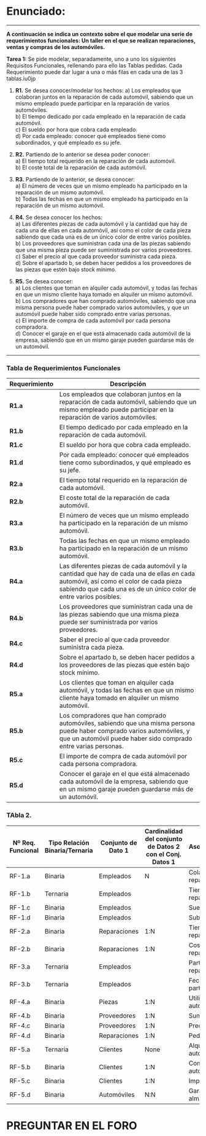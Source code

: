 # Enunciado:

---

**A continuación se indica un contexto sobre el que modelar una serie de requerimientos funcionales: Un taller en el que se realizan reparaciones, ventas y compras de los automóviles.**

**Tarea 1:** Se pide modelar, separadamente, uno a uno los siguientes Requisitos Funcionales, rellenando para ello las Tablas pedidas. Cada Requerimiento puede dar lugar a una o más filas en cada una de las 3 tablas.iu0jp
1. **R1.** Se desea conocer/modelar los hechos:
   a) Los empleados que colaboran juntos en la reparación de cada automóvil, sabiendo que un mismo empleado puede participar en la reparación de varios automóviles.  
   b) El tiempo dedicado por cada empleado en la reparación de cada automóvil.  
   c) El sueldo por hora que cobra cada empleado.  
   d) Por cada empleado: conocer qué empleados tiene como subordinados, y qué empleado es su jefe.

2. **R2.** Partiendo de lo anterior se desea poder conocer:  
   a) El tiempo total requerido en la reparación de cada automóvil.  
   b) El coste total de la reparación de cada automóvil.

3. **R3.** Partiendo de lo anterior, se desea conocer:  
   a) El número de veces que un mismo empleado ha participado en la reparación de un mismo automóvil.  
   b) Todas las fechas en que un mismo empleado ha participado en la reparación de un mismo automóvil.

4. **R4.** Se desea conocer los hechos:  
   a) Las diferentes piezas de cada automóvil y la cantidad que hay de cada una de ellas en cada automóvil, así como el color de cada pieza sabiendo que cada una es de un único color de entre varios posibles.  
   b) Los proveedores que suministran cada una de las piezas sabiendo que una misma pieza puede ser suministrada por varios proveedores.  
   c) Saber el precio al que cada proveedor suministra cada pieza.  
   d) Sobre el apartado b, se deben hacer pedidos a los proveedores de las piezas que estén bajo stock mínimo.

5. **R5.** Se desea conocer:  
   a) Los clientes que toman en alquiler cada automóvil, y todas las fechas en que un mismo cliente haya tomado en alquiler un mismo automóvil.  
   b) Los compradores que han comprado automóviles, sabiendo que una misma persona puede haber comprado varios automóviles, y que un automóvil puede haber sido comprado entre varias personas.  
   c) El importe de compra de cada automóvil por cada persona compradora.  
   d) Conocer el garaje en el que está almacenado cada automóvil de la empresa, sabiendo que en un mismo garaje pueden guardarse más de un automóvil.

--- 

### Tabla de Requerimientos Funcionales

| **Requerimiento** | **Descripción**                                                                                  |
|-------------------|--------------------------------------------------------------------------------------------------|
| **R1.a**          | Los empleados que colaboran juntos en la reparación de cada automóvil, sabiendo que un mismo empleado puede participar en la reparación de varios automóviles. |
| **R1.b**          | El tiempo dedicado por cada empleado en la reparación de cada automóvil.                         |
| **R1.c**          | El sueldo por hora que cobra cada empleado.                                                      |
| **R1.d**          | Por cada empleado: conocer qué empleados tiene como subordinados, y qué empleado es su jefe.     |
| **R2.a**          | El tiempo total requerido en la reparación de cada automóvil.                                     |
| **R2.b**          | El coste total de la reparación de cada automóvil.                                               |
| **R3.a**          | El número de veces que un mismo empleado ha participado en la reparación de un mismo automóvil.  |
| **R3.b**          | Todas las fechas en que un mismo empleado ha participado en la reparación de un mismo automóvil. |
| **R4.a**          | Las diferentes piezas de cada automóvil y la cantidad que hay de cada una de ellas en cada automóvil, así como el color de cada pieza sabiendo que cada una es de un único color de entre varios posibles. |
| **R4.b**          | Los proveedores que suministran cada una de las piezas sabiendo que una misma pieza puede ser suministrada por varios proveedores. |
| **R4.c**          | Saber el precio al que cada proveedor suministra cada pieza.                                     |
| **R4.d**          | Sobre el apartado b, se deben hacer pedidos a los proveedores de las piezas que estén bajo stock mínimo. |
| **R5.a**          | Los clientes que toman en alquiler cada automóvil, y todas las fechas en que un mismo cliente haya tomado en alquiler un mismo automóvil. |
| **R5.b**          | Los compradores que han comprado automóviles, sabiendo que una misma persona puede haber comprado varios automóviles, y que un automóvil puede haber sido comprado entre varias personas. |
| **R5.c**          | El importe de compra de cada automóvil por cada persona compradora.                              |
| **R5.d**          | Conocer el garaje en el que está almacenado cada automóvil de la empresa, sabiendo que en un mismo garaje pueden guardarse más de un automóvil. |

### TAbla 2.
| Nº Req. Funcional | Tipo Relación Binaria/Ternaria | Conjunto de Dato 1 | Cardinalidad del conjunto de Datos 2 con el Conj. Datos 1 | Asociación/Relación         | Cardinalidad del conjunto de Datos 1 con el Conj. Datos 2 | Conjunto de Dato 2 | Conjunto de Dato 3 |
|--------------------|--------------------------------|---------------------|-----------------------------------------------------------|-----------------------------|-----------------------------------------------------------|---------------------|--------------------|
| RF-1.a             | Binaria                       | Empleados           | N      | Colaboran en reparaciones   | N       | Automóviles         |                |
| RF-1.b             | Ternaria                      | Empleados           |        | Tiempo dedicado a reparaciones |      | Reparaciones        | Automóviles    |
| RF-1.c             | Binaria                       | Empleados           |        | Sueldo por hora             |         | Empleados           |                |
| RF-1.d             | Binaria                       | Empleados           |     | Subordinado-Jefe            |      | Empleados           |                |
| RF-2.a             | Binaria                       | Reparaciones        | 1:N    | Tiempo total de reparación  | N:1     | Automóviles         |                |
| RF-2.b             | Binaria                       | Reparaciones        | 1:N    | Coste total de reparación   | N:1     | Automóviles         |                |
| RF-3.a             | Ternaria                      | Empleados           |        | Participan en reparaciones  |         | Reparaciones        | Automóviles    |
| RF-3.b             | Ternaria                      | Empleados           |        | Fechas de participación     |         | Reparaciones        | Fechas         |
| RF-4.a             | Binaria                       | Piezas              | 1:N    | Utiliza piezas en automóviles | 1:1     | Automóviles       |                |
| RF-4.b             | Binaria                       | Proveedores         | 1:N    | Suministran piezas          | N:1     | Piezas              |                |
| RF-4.c             | Binaria                       | Proveedores         | 1:N    | Precio por pieza            | N:1     | Piezas              |                |
| RF-4.d             | Binaria                       | Reparaciones        | 1:N    | Pedidos automáticos         | N:1     | Proveedores         |                |
| RF-5.a             | Ternaria                      | Clientes            | None   | Alquiler de automóviles     | None    | Automóviles         | Fechas         |
| RF-5.b             | Binaria                       | Clientes            | 1:N    | Compra de automóviles       | N:1     | Automóviles         |                |
| RF-5.c             | Binaria                       | Clientes            | 1:N    | Importe de compra           | N:1     | Automóviles         |                |
| RF-5.d             | Binaria                       | Automóviles         | N:N    | Garaje de almacenamiento    | N:N     | Garajes             |                |

# PREGUNTAR EN EL FORO

